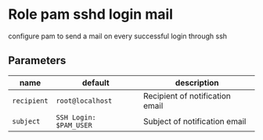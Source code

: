 # Role pam sshd login mail

configure pam to send a mail on every successful login through ssh

## Parameters

| name        | default                | description                     |
|-------------|------------------------|---------------------------------|
| `recipient` | `root@localhost`       | Recipient of notification email |
| `subject`   | `SSH Login: $PAM_USER` | Subject of notification email   |
